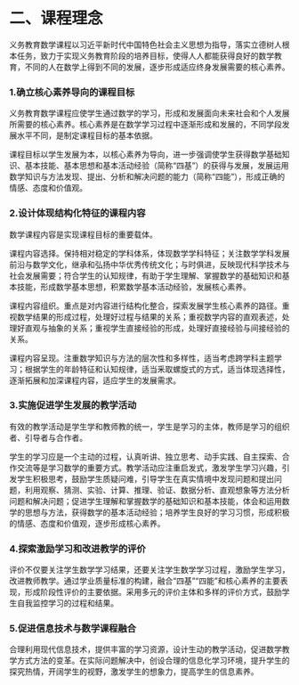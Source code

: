 # 二、课程理念

义务教育数学课程以习近平新时代中国特色社会主义思想为指导，落实立德树人根本任务，致力于实现义务教育阶段的培养目标，使得人人都能获得良好的数学教育，不同的人在数学上得到不同的发展，逐步形成适应终身发展需要的核心素养。

### 1.确立核心素养导向的课程目标 <!-- {docsify-ignore} -->

义务教育数学课程应使学生通过数学的学习，形成和发展面向未来社会和个人发展所需要的核心素养。核心素养是在数学学习过程中逐渐形成和发展的，不同学段发展水平不同，是制定课程目标的基本依据。

课程目标以学生发展为本，以核心素养为导向，进一步强调使学生获得数学基础知识、基本技能、基本思想和基本活动经验（简称“四基”）的获得与发展，发展运用数学知识与方法发现、提出、分析和解决问题的能力（简称“四能”），形成正确的情感、态度和价值观。

### 2.设计体现结构化特征的课程内容 <!-- {docsify-ignore} -->

数学课程内容是实现课程目标的重要载体。

课程内容选择。保持相对稳定的学科体系，体现数学学科特征；关注数学学科发展前沿与数学文化，继承和弘扬中华优秀传统文化；与时俱进，反映现代科学技术与社会发展需要；符合学生的认知规律，有助于学生理解、掌握数学的基础知识和基本技能，形成数学基本思想，积累数学基本活动经验，发展核心素养。

课程内容组织。重点是对内容进行结构化整合，探索发展学生核心素养的路径。重视数学结果的形成过程，处理好过程与结果的关系；重视数学内容的直观表述，处理好直观与抽象的关系；重视学生直接经验的形成，处理好直接经验与间接经验的关系。

课程内容呈现。注重数学知识与方法的层次性和多样性，适当考虑跨学科主题学习；根据学生的年龄特征和认知规律，适当釆取螺旋式的方式，适当体现选择性，逐渐拓展和加深课程内容，适应学生的发展需求。

### 3.实施促进学生发展的教学活动 <!-- {docsify-ignore} -->

有效的教学活动是学生学和教师教的统一，学生是学习的主体，教师是学习的组织者、引导者与合作者。

学生的学习应是一个主动的过程，认真听讲、独立思考、动手实践、自主探索、合作交流等是学习数学的重要方式。教学活动应注重启发式，激发学生学习兴趣，引发学生积极思考，鼓励学生质疑问难，引导学生在真实情境中发现问题和提出问题，利用观察、猜测、实验、计算、推理、验证、数据分析、直观想象等方法分析问题和解决问题；促进学生理解和掌握数学的基础知识和基本技能，体会和运用数学的思想与方法，获得数学的基本活动经验；培养学生良好的学习习惯，形成积极的情感、态度和价值观，逐步形成核心素养。

### 4.探索激励学习和改进教学的评价 <!-- {docsify-ignore} -->

评价不仅要关注学生数学学习结果，还要关注学生数学学习过程，激励学生学习，改进教师教学。通过学业质量标准的构建，融合“四基”“四能”和核心素养的主要表现，形成阶段性评价的主要依据。采用多元的评价主体和多样的评价方式，鼓励学生自我监控学习的过程和结果。

### 5.促进信息技术与数学课程融合 <!-- {docsify-ignore} -->

合理利用现代信息技术，提供丰富的学习资源，设计生动的教学活动，促进数学教学方式方法的变革。在实际问题解决中，创设合理的信息化学习环境，提升学生的探究热情，开阔学生的视野，激发学生的想象力，提高学生的信息素养。